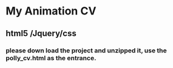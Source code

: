 # My Animation CV

## html5 /Jquery/css

### please down load the project and unzipped it, use the polly_cv.html as the  entrance.

